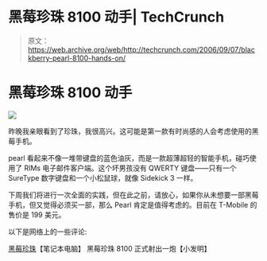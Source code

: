 # 黑莓珍珠 8100 动手| TechCrunch

> 原文：<https://web.archive.org/web/http://techcrunch.com/2006/09/07/blackberry-pearl-8100-hands-on/>

# 黑莓珍珠 8100 动手

![](img/4d393618517b37043ff62f83eecd472e.png)

昨晚我亲眼看到了珍珠，我很高兴。这可能是第一款有时尚感的人会考虑使用的黑莓手机。

pearl 看起来不像一堆带键盘的蓝色油灰，而是一款超薄超轻的智能手机，碰巧使用了 RIMs 电子邮件客户端。这个坏男孩没有 QWERTY 键盘——只有一个 SureType 数字键盘和一个小松鼠球，就像 Sidekick 3 一样。

下周我们将进行一次全面的实践，但在此之前，请放心，如果你从未想要一部黑莓手机，但又觉得必须买一部，那么 Pearl 肯定是值得考虑的。目前在 T-Mobile 的售价是 199 美元。

以下是网络上的一些评论:

[黑莓珍珠](https://web.archive.org/web/20130627203918/http://laptopmag.com/Review/BlackBerry-Pearl.htm?page=1)【笔记本电脑】
黑莓珍珠 8100 正式射出一炮【小发明】